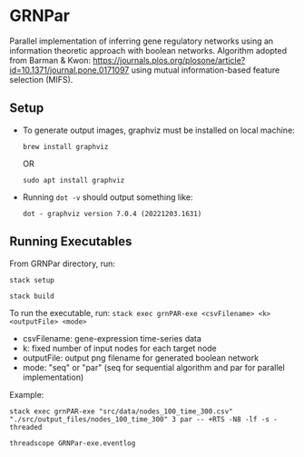 # GRNPar
Parallel implementation of inferring gene regulatory networks using an information theoretic approach with boolean networks. Algorithm adopted from Barman & Kwon: https://journals.plos.org/plosone/article?id=10.1371/journal.pone.0171097 using mutual information-based feature selection (MIFS).

## Setup
- To generate output images, graphviz must be installed on local machine:
  
    `brew install graphviz`

    OR

    `sudo apt install graphviz`
- Running `dot -v` should output something like:

    `dot - graphviz version 7.0.4 (20221203.1631)`

## Running Executables
From GRNPar directory, run: 

`stack setup`

`stack build`

To run the executable, run:
`stack exec grnPAR-exe <csvFilename> <k> <outputFile> <mode>`

- csvFilename: gene-expression time-series data
- k: fixed number of input nodes for each target node
- outputFile: output png filename for generated boolean network
- mode: "seq" or "par" (seq for sequential algorithm and par for parallel implementation)

Example: 

`stack exec grnPAR-exe "src/data/nodes_100_time_300.csv" "./src/output_files/nodes_100_time_300" 3 par -- +RTS -N8 -lf -s -threaded`

`threadscope GRNPar-exe.eventlog`

